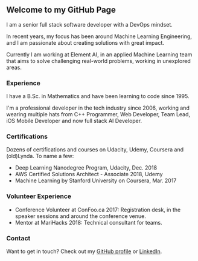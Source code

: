 ## Welcome to my GitHub Page
I am a senior full stack software developer with a DevOps mindset.

In recent years, my focus has been around Machine Learning Engineering, and I am passionate about creating solutions with great impact.

Currently I am working at Element AI, in an applied Machine Learning team that aims to solve challenging real-world problems, working in unexplored areas.

### Experience
I have a B.Sc. in Mathematics and have been learning to code since 1995.

I'm a professional developer in the tech industry since 2006, working and wearing multiple hats from C++ Programmer, Web Developer, Team Lead, iOS Mobile Developer and now full stack AI Developer.

### Certifications
Dozens of certifications and courses on Udacity, Udemy, Coursera and (old)Lynda.
To name a few:
- Deep Learning Nanodegree Program, Udacity, Dec. 2018
- AWS Certified Solutions Architect - Associate 2018, Udemy
- Machine Learning by Stanford University on Coursera, Mar. 2017

### Volunteer Experience
- Conference Volunteer at ConFoo.ca 2017: Registration desk, in the speaker sessions and around the conference venue. 
- Mentor at MariHacks 2018: Technical consultant for teams. 

### Contact
Want to get in touch? Check out my [GitHub profile](https://github.com/elenab/) or [LinkedIn](https://www.linkedin.com/in/elenabusila/).
